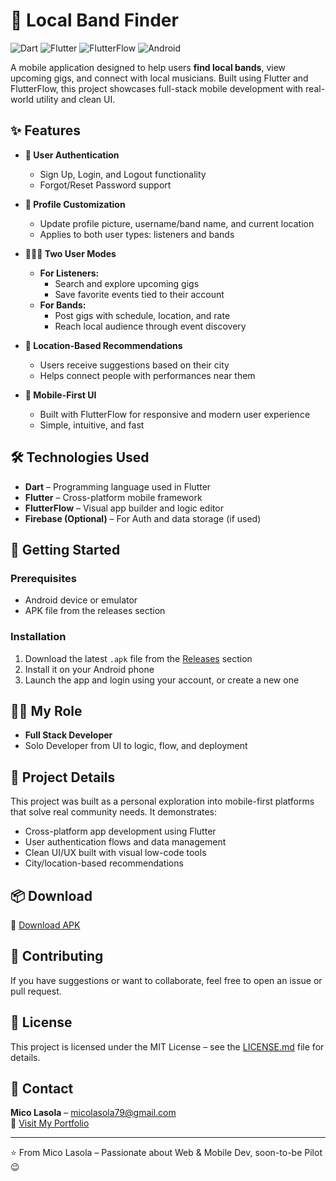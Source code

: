 # 🎸 Local Band Finder

![Dart](https://img.shields.io/badge/Dart-0175C2?style=for-the-badge&logo=dart&logoColor=white)
![Flutter](https://img.shields.io/badge/Flutter-02569B?style=for-the-badge&logo=flutter&logoColor=white)
![FlutterFlow](https://img.shields.io/badge/FlutterFlow-5C2D91?style=for-the-badge&logo=flutter&logoColor=white)
![Android](https://img.shields.io/badge/Android-3DDC84?style=for-the-badge&logo=android&logoColor=white)

A mobile application designed to help users **find local bands**, view upcoming gigs, and connect with local musicians. Built using Flutter and FlutterFlow, this project showcases full-stack mobile development with real-world utility and clean UI.

## ✨ Features

- **🔐 User Authentication**
  - Sign Up, Login, and Logout functionality
  - Forgot/Reset Password support

- **🙍 Profile Customization**
  - Update profile picture, username/band name, and current location
  - Applies to both user types: listeners and bands

- **🧑‍🤝‍🧑 Two User Modes**
  - **For Listeners:**
    - Search and explore upcoming gigs
    - Save favorite events tied to their account
  - **For Bands:**
    - Post gigs with schedule, location, and rate
    - Reach local audience through event discovery

- **📍 Location-Based Recommendations**
  - Users receive suggestions based on their city
  - Helps connect people with performances near them

- **📱 Mobile-First UI**
  - Built with FlutterFlow for responsive and modern user experience
  - Simple, intuitive, and fast

## 🛠️ Technologies Used

- **Dart** – Programming language used in Flutter
- **Flutter** – Cross-platform mobile framework
- **FlutterFlow** – Visual app builder and logic editor
- **Firebase (Optional)** – For Auth and data storage (if used)

## 🚀 Getting Started

### Prerequisites

- Android device or emulator
- APK file from the releases section

### Installation

1. Download the latest `.apk` file from the [Releases](https://github.com/your-username/local-band-finder/releases) section
2. Install it on your Android phone
3. Launch the app and login using your account, or create a new one

## 👨‍💻 My Role

- **Full Stack Developer**
- Solo Developer from UI to logic, flow, and deployment

## 📝 Project Details

This project was built as a personal exploration into mobile-first platforms that solve real community needs. It demonstrates:
- Cross-platform app development using Flutter
- User authentication flows and data management
- Clean UI/UX built with visual low-code tools
- City/location-based recommendations

## 📦 Download

🔗 [Download APK](https://github.com/your-username/local-band-finder/releases/download/v1.0/LocalBandFinder.apk)

## 🤝 Contributing

If you have suggestions or want to collaborate, feel free to open an issue or pull request.

## 📄 License

This project is licensed under the MIT License – see the [LICENSE.md](LICENSE.md) file for details.

## 👤 Contact

**Mico Lasola** – micolasola79@gmail.com  
📌 [Visit My Portfolio](https://micolasola.vercel.app)

---

⭐️ From Mico Lasola – Passionate about Web & Mobile Dev, soon-to-be Pilot 😉
